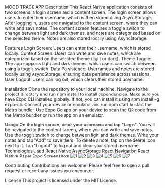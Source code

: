 MOOD TRACK APP
Description
This React Native application consists of two screens: a login screen and a content screen. The login screen allows users to enter their username, which is then stored using AsyncStorage. After logging in, users are navigated to the content screen, where they can write and save notes. The content screen features a toggle switch to change between light and dark themes, and notes are categorized based on the selected theme. Notes are also stored locally using AsyncStorage.

Features
Login Screen: Users can enter their username, which is stored locally.
Content Screen: Users can write and save notes, which are categorized based on the selected theme (light or dark).
Theme Toggle: The app supports light and dark themes, which users can switch between using a toggle switch.
Data Persistence: Usernames and notes are stored locally using AsyncStorage, ensuring data persistence across sessions.
User Logout: Users can log out, which clears their stored username.

Installation
Clone the repository to your local machine.
Navigate to the project directory and run npm install to install dependencies.
Make sure you have Expo CLI installed globally. If not, you can install it using npm install -g expo-cli.
Connect your device or emulator and run npm start to start the Metro bundler.
Use Expo Go app on your device to scan the QR code from the Metro bundler or run the app on an emulator.

Usage
On the login screen, enter your username and tap "Login".
You will be navigated to the content screen, where you can write and save notes.
Use the toggle switch to change between light and dark themes.
Write your notes and tap "Add" to save them.
To delete a note, tap on the delete icon next to it.
Tap "Logout" to log out and clear your stored username.
Technologies Used
React Native
AsyncStorage
React Navigation
React Native Paper
Expo
Screenshots
![1](https://github.com/enkdeveloper/MoodTrackApp/assets/119349974/84c8ea6e-3007-4d6b-b167-b0196a376133) ![2](https://github.com/enkdeveloper/MoodTrackApp/assets/119349974/f8d3e4c9-a665-41af-a3a7-91022950f876) ![3](https://github.com/enkdeveloper/MoodTrackApp/assets/119349974/62fedfe2-6cc1-4d81-8782-9f4722c77594) ![4](https://github.com/enkdeveloper/MoodTrackApp/assets/119349974/fb43933a-9f5c-4eed-975a-eeb58f18214b) ![5](https://github.com/enkdeveloper/MoodTrackApp/assets/119349974/e2d977d0-a4f1-4291-a13e-05487daee038) ![6](https://github.com/enkdeveloper/MoodTrackApp/assets/119349974/0b89e2a4-db5a-4ffa-8659-e5a8c3e47706) ![7](https://github.com/enkdeveloper/MoodTrackApp/assets/119349974/3898386f-ff81-4b92-ab98-43ac43453ff3)

Contributing
Contributions are welcome! Please feel free to open a pull request or report any issues you encounter.

License
This project is licensed under the MIT License.
